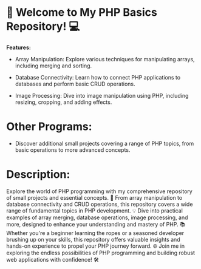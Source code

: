 # 🚀 Welcome to My PHP Basics Repository! 💻

 **Features:**

- Array Manipulation: Explore various techniques for manipulating arrays, including merging and sorting.

- Database Connectivity: Learn how to connect PHP applications to databases and perform basic CRUD operations.

- Image Processing: Dive into image manipulation using PHP, including resizing, cropping, and adding effects.

# Other Programs:
- Discover additional small projects covering a range of PHP topics, from basic operations to more advanced concepts.

# **Description:**
Explore the world of PHP programming with my comprehensive repository of small projects and essential concepts. 🌟 From array manipulation to database connectivity and CRUD operations, this repository covers a wide range of fundamental topics in PHP development. 💡 Dive into practical examples of array merging, database operations, image processing, and more, designed to enhance your understanding and mastery of PHP. 📚 Whether you're a beginner learning the ropes or a seasoned developer brushing up on your skills, this repository offers valuable insights and hands-on experience to propel your PHP journey forward. 🌐 Join me in exploring the endless possibilities of PHP programming and building robust web applications with confidence! 🛠️
